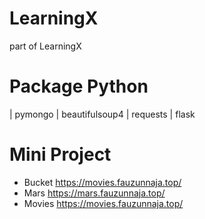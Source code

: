 # LearningX
part of LearningX 

# Package Python
| pymongo
| beautifulsoup4
| requests
| flask

# Mini Project
- Bucket
https://movies.fauzunnaja.top/
- Mars
https://mars.fauzunnaja.top/
- Movies
https://movies.fauzunnaja.top/
